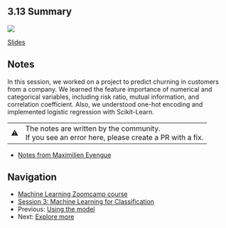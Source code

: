 
## 3.13 Summary

<a href="https://www.youtube.com/watch?v=Zz6oRGsJkW4&list=PL3MmuxUbc_hIhxl5Ji8t4O6lPAOpHaCLR"><img src="images/thumbnail-3-13.jpg"></a>

[Slides](https://www.slideshare.net/AlexeyGrigorev/ml-zoomcamp-3-machine-learning-for-classification)


## Notes

In this session, we worked on a project to predict churning in customers from a company. We learned the feature importance of numerical and categorical variables, including risk ratio, mutual information, and correlation coefficient. Also, we understood one-hot encoding and implemented logistic regression with Scikit-Learn. 

<table>
   <tr>
      <td>⚠️</td>
      <td>
         The notes are written by the community. <br>
         If you see an error here, please create a PR with a fix.
      </td>
   </tr>
</table>

* [Notes from Maximilien Eyengue](https://github.com/maxim-eyengue/Python-Codes/blob/main/ML_Zoomcamp_2024/03_classification/Summary_Session_03.md)

## Navigation

* [Machine Learning Zoomcamp course](../)
* [Session 3: Machine Learning for Classification](./)
* Previous: [Using the model](12-using-log-reg.md)
* Next: [Explore more](14-explore-more.md)
